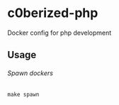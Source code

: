 # c0berized-php
Docker config for php development

## Usage

###### Spawn dockers
```
make spawn
```
